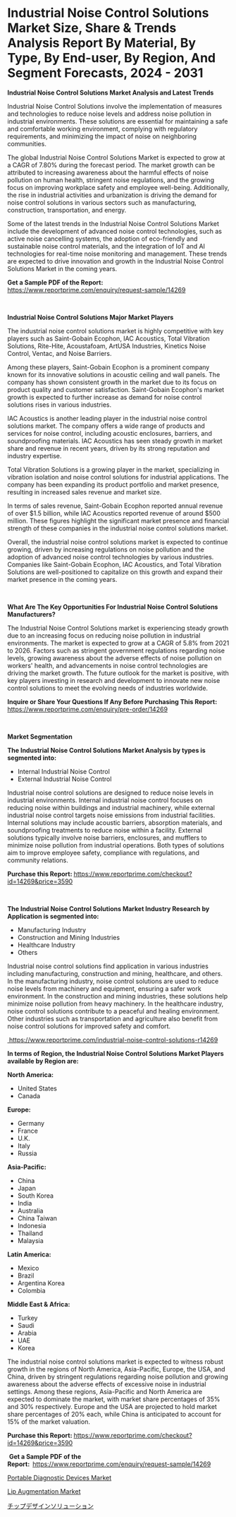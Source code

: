 <p><h1>Industrial Noise Control Solutions Market Size, Share & Trends Analysis Report By Material, By Type, By End-user, By Region, And Segment Forecasts, 2024 - 2031</h1></p><p><strong>Industrial Noise Control Solutions Market Analysis and Latest Trends</strong></p>
<p><p>Industrial Noise Control Solutions involve the implementation of measures and technologies to reduce noise levels and address noise pollution in industrial environments. These solutions are essential for maintaining a safe and comfortable working environment, complying with regulatory requirements, and minimizing the impact of noise on neighboring communities.</p><p>The global Industrial Noise Control Solutions Market is expected to grow at a CAGR of 7.80% during the forecast period. The market growth can be attributed to increasing awareness about the harmful effects of noise pollution on human health, stringent noise regulations, and the growing focus on improving workplace safety and employee well-being. Additionally, the rise in industrial activities and urbanization is driving the demand for noise control solutions in various sectors such as manufacturing, construction, transportation, and energy.</p><p>Some of the latest trends in the Industrial Noise Control Solutions Market include the development of advanced noise control technologies, such as active noise cancelling systems, the adoption of eco-friendly and sustainable noise control materials, and the integration of IoT and AI technologies for real-time noise monitoring and management. These trends are expected to drive innovation and growth in the Industrial Noise Control Solutions Market in the coming years.</p></p>
<p><strong>Get a Sample PDF of the Report:&nbsp;</strong> <a href="https://www.reportprime.com/enquiry/request-sample/14269">https://www.reportprime.com/enquiry/request-sample/14269</a></p>
<p>&nbsp;</p>
<p><strong>Industrial Noise Control Solutions Major Market Players</strong></p>
<p><p>The industrial noise control solutions market is highly competitive with key players such as Saint-Gobain Ecophon, IAC Acoustics, Total Vibration Solutions, Rite-Hite, Acoustafoam, ArtUSA Industries, Kinetics Noise Control, Ventac, and Noise Barriers.</p><p>Among these players, Saint-Gobain Ecophon is a prominent company known for its innovative solutions in acoustic ceiling and wall panels. The company has shown consistent growth in the market due to its focus on product quality and customer satisfaction. Saint-Gobain Ecophon's market growth is expected to further increase as demand for noise control solutions rises in various industries.</p><p>IAC Acoustics is another leading player in the industrial noise control solutions market. The company offers a wide range of products and services for noise control, including acoustic enclosures, barriers, and soundproofing materials. IAC Acoustics has seen steady growth in market share and revenue in recent years, driven by its strong reputation and industry expertise.</p><p>Total Vibration Solutions is a growing player in the market, specializing in vibration isolation and noise control solutions for industrial applications. The company has been expanding its product portfolio and market presence, resulting in increased sales revenue and market size.</p><p>In terms of sales revenue, Saint-Gobain Ecophon reported annual revenue of over $1.5 billion, while IAC Acoustics reported revenue of around $500 million. These figures highlight the significant market presence and financial strength of these companies in the industrial noise control solutions market.</p><p>Overall, the industrial noise control solutions market is expected to continue growing, driven by increasing regulations on noise pollution and the adoption of advanced noise control technologies by various industries. Companies like Saint-Gobain Ecophon, IAC Acoustics, and Total Vibration Solutions are well-positioned to capitalize on this growth and expand their market presence in the coming years.</p></p>
<p>&nbsp;</p>
<p><strong>What Are The Key Opportunities For Industrial Noise Control Solutions Manufacturers?</strong></p>
<p><p>The Industrial Noise Control Solutions market is experiencing steady growth due to an increasing focus on reducing noise pollution in industrial environments. The market is expected to grow at a CAGR of 5.8% from 2021 to 2026. Factors such as stringent government regulations regarding noise levels, growing awareness about the adverse effects of noise pollution on workers' health, and advancements in noise control technologies are driving the market growth. The future outlook for the market is positive, with key players investing in research and development to innovate new noise control solutions to meet the evolving needs of industries worldwide.</p></p>
<p><strong>Inquire or Share Your Questions If Any Before Purchasing This Report:</strong> <a href="https://www.reportprime.com/enquiry/pre-order/14269">https://www.reportprime.com/enquiry/pre-order/14269</a></p>
<p>&nbsp;</p>
<p><strong>Market Segmentation</strong></p>
<p><strong>The Industrial Noise Control Solutions Market Analysis by types is segmented into:</strong></p>
<p><ul><li>Internal Industrial Noise Control</li><li>External Industrial Noise Control</li></ul></p>
<p><p>Industrial noise control solutions are designed to reduce noise levels in industrial environments. Internal industrial noise control focuses on reducing noise within buildings and industrial machinery, while external industrial noise control targets noise emissions from industrial facilities. Internal solutions may include acoustic barriers, absorption materials, and soundproofing treatments to reduce noise within a facility. External solutions typically involve noise barriers, enclosures, and mufflers to minimize noise pollution from industrial operations. Both types of solutions aim to improve employee safety, compliance with regulations, and community relations.</p></p>
<p><strong>Purchase this Report:&nbsp;</strong><a href="https://www.reportprime.com/checkout?id=14269&price=3590">https://www.reportprime.com/checkout?id=14269&price=3590</a></p>
<p>&nbsp;</p>
<p><strong>The Industrial Noise Control Solutions Market Industry Research by Application is segmented into:</strong></p>
<p><ul><li>Manufacturing Industry</li><li>Construction and Mining Industries</li><li>Healthcare Industry</li><li>Others</li></ul></p>
<p><p>Industrial noise control solutions find application in various industries including manufacturing, construction and mining, healthcare, and others. In the manufacturing industry, noise control solutions are used to reduce noise levels from machinery and equipment, ensuring a safer work environment. In the construction and mining industries, these solutions help minimize noise pollution from heavy machinery. In the healthcare industry, noise control solutions contribute to a peaceful and healing environment. Other industries such as transportation and agriculture also benefit from noise control solutions for improved safety and comfort.</p></p>
<p><a href="https://www.reportprime.com/industrial-noise-control-solutions-r14269">&nbsp;https://www.reportprime.com/industrial-noise-control-solutions-r14269</a></p>
<p><strong>In terms of Region, the Industrial Noise Control Solutions Market Players available by Region are:</strong></p>
<p>
    <p> <strong> North America: </strong>
        <ul>
            <li>United States</li>
            <li>Canada</li>
        </ul>
        </p> 
    <p> <strong> Europe: </strong>
        <ul>
            <li>Germany</li>
            <li>France</li>
            <li>U.K.</li>
            <li>Italy</li>
            <li>Russia</li>
        </ul>
        </p> 
    <p> <strong> Asia-Pacific: </strong>
        <ul>
            <li>China</li>
            <li>Japan</li>
            <li>South Korea</li>
            <li>India</li>
            <li>Australia</li>
            <li>China Taiwan</li>
            <li>Indonesia</li>
            <li>Thailand</li>
            <li>Malaysia</li>
        </ul>
        </p> 
    <p> <strong> Latin America: </strong>
        <ul>
            <li>Mexico</li>
            <li>Brazil</li>
            <li>Argentina Korea</li>
            <li>Colombia</li>
        </ul>
        </p> 
    <p> <strong> Middle East & Africa: </strong>
        <ul>
            <li>Turkey</li>
            <li>Saudi</li>
            <li>Arabia</li>
            <li>UAE</li>
            <li>Korea</li>
        </ul>
    </p>
    </p>
<p><p>The industrial noise control solutions market is expected to witness robust growth in the regions of North America, Asia-Pacific, Europe, the USA, and China, driven by stringent regulations regarding noise pollution and growing awareness about the adverse effects of excessive noise in industrial settings. Among these regions, Asia-Pacific and North America are expected to dominate the market, with market share percentages of 35% and 30% respectively. Europe and the USA are projected to hold market share percentages of 20% each, while China is anticipated to account for 15% of the market valuation.</p></p>
<p><strong>Purchase this Report: </strong><a href="https://www.reportprime.com/checkout?id=14269&price=3590">https://www.reportprime.com/checkout?id=14269&price=3590</a></p>
<p>&nbsp;<strong>Get a Sample PDF of the Report:&nbsp;&nbsp;</strong><a href="https://www.reportprime.com/enquiry/request-sample/14269">https://www.reportprime.com/enquiry/request-sample/14269</a></p>
<p><strong></strong></p>
<p><p><a href="https://github.com/susanjprice2023/Market-Research-Report-List-1/blob/main/portable-diagnostic-devices-market.md">Portable Diagnostic Devices Market</a></p><p><a href="https://github.com/RosemarieLeffler2023/Market-Research-Report-List-1/blob/main/lip-augmentation-market.md">Lip Augmentation Market</a></p><p><a href="https://github.com/BrionnaBoyle/Market-Research-Report-List-1/blob/main/965647280868.md">チップデザインソリューション</a></p></p>